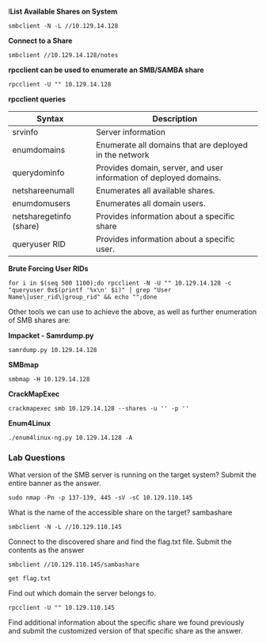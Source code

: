 l**List Available Shares on System**
```
smbclient -N -L //10.129.14.128
```

**Connect to a Share**
```
smbclient //10.129.14.128/notes
```

**rpcclient can be used to enumerate an SMB/SAMBA share**

```
rpcclient -U "" 10.129.14.128
```


**rpcclient queries**

| Syntax      | Description |
| ----------- | ----------- |
| srvinfo     | Server information       |
| enumdomains   | Enumerate all domains that are deployed in the network        |
| querydominfo      | Provides domain, server, and user information of deployed domains. |
| netshareenumall | Enumerates all available shares. |
| enumdomusers      | Enumerates all domain users.      |
| netsharegetinfo (share)  | Provides information about a specific share        |
| queryuser RID     | Provides information about a specific user. |

**Brute Forcing User RIDs**
```
for i in $(seq 500 1100);do rpcclient -N -U "" 10.129.14.128 -c "queryuser 0x$(printf '%x\n' $i)" | grep "User Name\|user_rid\|group_rid" && echo "";done
```


Other tools we can use to achieve the above, as well as further enumeration of SMB shares are:

**Impacket - Samrdump.py**
```
samrdump.py 10.129.14.128
```

**SMBmap**
```
smbmap -H 10.129.14.128
```

**CrackMapExec**
```
crackmapexec smb 10.129.14.128 --shares -u '' -p ''
```

**Enum4Linux**
```
./enum4linux-ng.py 10.129.14.128 -A
```



### Lab Questions

What version of the SMB server is running on the target system? Submit the entire banner as the answer.

```
sudo nmap -Pn -p 137-139, 445 -sV -sC 10.129.110.145
```

What is the name of the accessible share on the target? sambashare

```
smbclient -N -L //10.129.110.145
```

Connect to the discovered share and find the flag.txt file. Submit the contents as the answer

```
smbclient //10.129.110.145/sambashare
```

```
get flag.txt
```


Find out which domain the server belongs to.
```
rpcclient -U "" 10.129.110.145
```


Find additional information about the specific share we found previously and submit the customized version of that specific share as the answer.
```

```